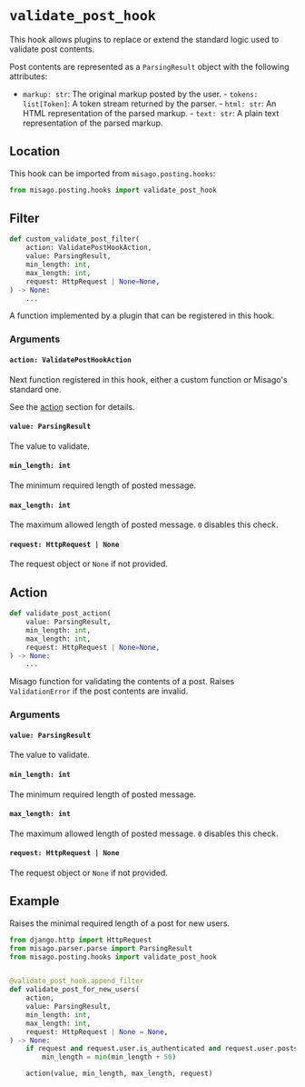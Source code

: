 # `validate_post_hook`

This hook allows plugins to replace or extend the standard logic used to validate post contents.

Post contents are represented as a `ParsingResult` object with the following attributes:

- `markup: str`: The original markup posted by the user. - `tokens: list[Token]`: A token stream returned by the parser. - `html: str`: An HTML representation of the parsed markup. - `text: str`: A plain text representation of the parsed markup.


## Location

This hook can be imported from `misago.posting.hooks`:

```python
from misago.posting.hooks import validate_post_hook
```


## Filter

```python
def custom_validate_post_filter(
    action: ValidatePostHookAction,
    value: ParsingResult,
    min_length: int,
    max_length: int,
    request: HttpRequest | None=None,
) -> None:
    ...
```

A function implemented by a plugin that can be registered in this hook.


### Arguments

#### `action: ValidatePostHookAction`

Next function registered in this hook, either a custom function or Misago's standard one.

See the [action](#action) section for details.


#### `value: ParsingResult`

The value to validate.


#### `min_length: int`

The minimum required length of posted message.


#### `max_length: int`

The maximum allowed length of posted message. `0` disables this check.


#### `request: HttpRequest | None`

The request object or `None` if not provided.


## Action

```python
def validate_post_action(
    value: ParsingResult,
    min_length: int,
    max_length: int,
    request: HttpRequest | None=None,
) -> None:
    ...
```

Misago function for validating the contents of a post. Raises `ValidationError` if the post contents are invalid.


### Arguments

#### `value: ParsingResult`

The value to validate.


#### `min_length: int`

The minimum required length of posted message.


#### `max_length: int`

The maximum allowed length of posted message. `0` disables this check.


#### `request: HttpRequest | None`

The request object or `None` if not provided.


## Example

Raises the minimal required length of a post for new users.

```python
from django.http import HttpRequest
from misago.parser.parse import ParsingResult
from misago.posting.hooks import validate_post_hook


@validate_post_hook.append_filter
def validate_post_for_new_users(
    action,
    value: ParsingResult,
    min_length: int,
    max_length: int,
    request: HttpRequest | None = None,
) -> None:
    if request and request.user.is_authenticated and request.user.posts < 5:
        min_length = min(min_length + 50)

    action(value, min_length, max_length, request)
```